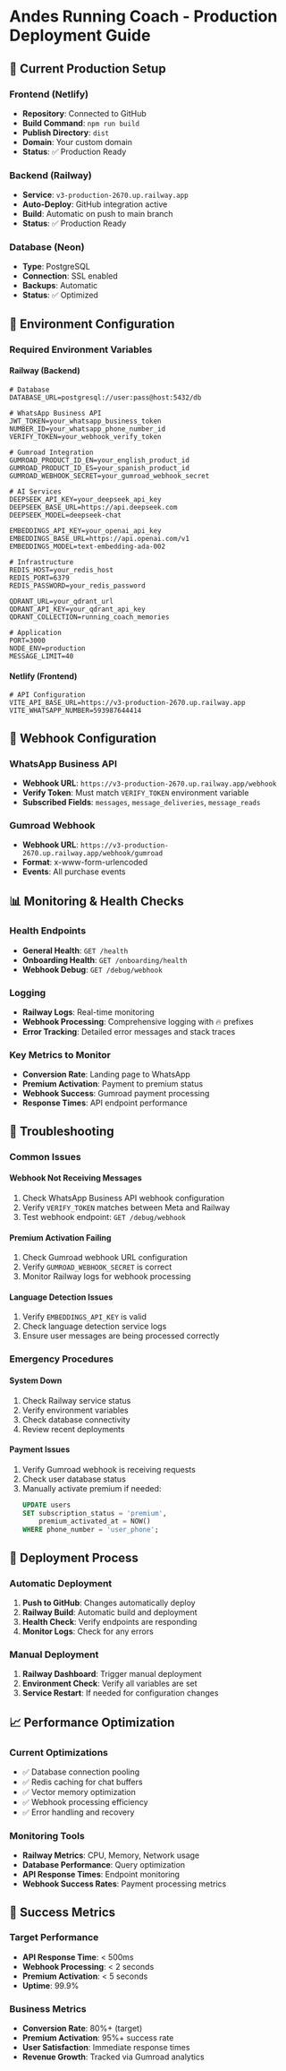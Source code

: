 # Andes Running Coach - Production Deployment Guide

## 🚀 **Current Production Setup**

### **Frontend (Netlify)**
- **Repository**: Connected to GitHub
- **Build Command**: `npm run build`
- **Publish Directory**: `dist`
- **Domain**: Your custom domain
- **Status**: ✅ Production Ready

### **Backend (Railway)**
- **Service**: `v3-production-2670.up.railway.app`
- **Auto-Deploy**: GitHub integration active
- **Build**: Automatic on push to main branch
- **Status**: ✅ Production Ready

### **Database (Neon)**
- **Type**: PostgreSQL
- **Connection**: SSL enabled
- **Backups**: Automatic
- **Status**: ✅ Optimized

## 🔧 **Environment Configuration**

### **Required Environment Variables**

#### **Railway (Backend)**
```env
# Database
DATABASE_URL=postgresql://user:pass@host:5432/db

# WhatsApp Business API
JWT_TOKEN=your_whatsapp_business_token
NUMBER_ID=your_whatsapp_phone_number_id
VERIFY_TOKEN=your_webhook_verify_token

# Gumroad Integration
GUMROAD_PRODUCT_ID_EN=your_english_product_id
GUMROAD_PRODUCT_ID_ES=your_spanish_product_id
GUMROAD_WEBHOOK_SECRET=your_gumroad_webhook_secret

# AI Services
DEEPSEEK_API_KEY=your_deepseek_api_key
DEEPSEEK_BASE_URL=https://api.deepseek.com
DEEPSEEK_MODEL=deepseek-chat

EMBEDDINGS_API_KEY=your_openai_api_key
EMBEDDINGS_BASE_URL=https://api.openai.com/v1
EMBEDDINGS_MODEL=text-embedding-ada-002

# Infrastructure
REDIS_HOST=your_redis_host
REDIS_PORT=6379
REDIS_PASSWORD=your_redis_password

QDRANT_URL=your_qdrant_url
QDRANT_API_KEY=your_qdrant_api_key
QDRANT_COLLECTION=running_coach_memories

# Application
PORT=3000
NODE_ENV=production
MESSAGE_LIMIT=40
```

#### **Netlify (Frontend)**
```env
# API Configuration
VITE_API_BASE_URL=https://v3-production-2670.up.railway.app
VITE_WHATSAPP_NUMBER=593987644414
```

## 🔗 **Webhook Configuration**

### **WhatsApp Business API**
- **Webhook URL**: `https://v3-production-2670.up.railway.app/webhook`
- **Verify Token**: Must match `VERIFY_TOKEN` environment variable
- **Subscribed Fields**: `messages`, `message_deliveries`, `message_reads`

### **Gumroad Webhook**
- **Webhook URL**: `https://v3-production-2670.up.railway.app/webhook/gumroad`
- **Format**: x-www-form-urlencoded
- **Events**: All purchase events

## 📊 **Monitoring & Health Checks**

### **Health Endpoints**
- **General Health**: `GET /health`
- **Onboarding Health**: `GET /onboarding/health`
- **Webhook Debug**: `GET /debug/webhook`

### **Logging**
- **Railway Logs**: Real-time monitoring
- **Webhook Processing**: Comprehensive logging with 🔥 prefixes
- **Error Tracking**: Detailed error messages and stack traces

### **Key Metrics to Monitor**
- **Conversion Rate**: Landing page to WhatsApp
- **Premium Activation**: Payment to premium status
- **Webhook Success**: Gumroad payment processing
- **Response Times**: API endpoint performance

## 🚨 **Troubleshooting**

### **Common Issues**

#### **Webhook Not Receiving Messages**
1. Check WhatsApp Business API webhook configuration
2. Verify `VERIFY_TOKEN` matches between Meta and Railway
3. Test webhook endpoint: `GET /debug/webhook`

#### **Premium Activation Failing**
1. Check Gumroad webhook URL configuration
2. Verify `GUMROAD_WEBHOOK_SECRET` is correct
3. Monitor Railway logs for webhook processing

#### **Language Detection Issues**
1. Verify `EMBEDDINGS_API_KEY` is valid
2. Check language detection service logs
3. Ensure user messages are being processed correctly

### **Emergency Procedures**

#### **System Down**
1. Check Railway service status
2. Verify environment variables
3. Check database connectivity
4. Review recent deployments

#### **Payment Issues**
1. Verify Gumroad webhook is receiving requests
2. Check user database status
3. Manually activate premium if needed:
   ```sql
   UPDATE users 
   SET subscription_status = 'premium', 
       premium_activated_at = NOW()
   WHERE phone_number = 'user_phone';
   ```

## 🔄 **Deployment Process**

### **Automatic Deployment**
1. **Push to GitHub**: Changes automatically deploy
2. **Railway Build**: Automatic build and deployment
3. **Health Check**: Verify endpoints are responding
4. **Monitor Logs**: Check for any errors

### **Manual Deployment**
1. **Railway Dashboard**: Trigger manual deployment
2. **Environment Check**: Verify all variables are set
3. **Service Restart**: If needed for configuration changes

## 📈 **Performance Optimization**

### **Current Optimizations**
- ✅ Database connection pooling
- ✅ Redis caching for chat buffers
- ✅ Vector memory optimization
- ✅ Webhook processing efficiency
- ✅ Error handling and recovery

### **Monitoring Tools**
- **Railway Metrics**: CPU, Memory, Network usage
- **Database Performance**: Query optimization
- **API Response Times**: Endpoint monitoring
- **Webhook Success Rates**: Payment processing metrics

## 🎯 **Success Metrics**

### **Target Performance**
- **API Response Time**: < 500ms
- **Webhook Processing**: < 2 seconds
- **Premium Activation**: < 5 seconds
- **Uptime**: 99.9%

### **Business Metrics**
- **Conversion Rate**: 80%+ (target)
- **Premium Activation**: 95%+ success rate
- **User Satisfaction**: Immediate response times
- **Revenue Growth**: Tracked via Gumroad analytics
